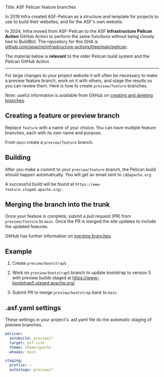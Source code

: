 Title: ASF Pelican feature branches

In 2019 Infra created ASF-Pelican as a structure and template for projects to use to build their websites, and for the ASF's own website.

In 2024, Infra moved from ASF-Pelican to the ASF **Infrastructure Pelican Action** GitHub Action to perform the same functions without being closely tied to BuildBot. The repository for this GHA is <a href="https//:github.com/apache/infrastructure-actions/tree/main/pelican" target="_blank">github.com/apache/infrastructure-actions/tree/main/pelican</a>.

The material below is **relevant** to the older Pelican build system and the Pelican GitHub Action.

<hr/>

For large changes to your project website it will often be necessary to make a preview feature branch, work on it with others, and stage the results so you can review them. Here is how to create `preview/feature` branches.

Note: useful information is available from GitHub on <a href="https://docs.github.com/en/github/collaborating-with-issues-and-pull-requests/creating-and-deleting-branches-within-your-repository#creating-a-branch" target="_blank">creating and deleting branches</a>.

## Creating a feature or preview branch

Replace `feature` with a name of your choice. You can have multiple feature branches, each with its own name and purpose.

From `main` create a `preview/feature` branch.

## Building

After you make a commit to your `preview/feature` branch, the Pelican build should happen automatically. You will get an email sent to `id@apache.org`.

A successful build will be found at `https://www-feature.staged.apache.org/`.

## Merging the branch into the trunk

Once your feature is complete, submit a pull request (PR) from `preview/feature` to `main`. Once the PR is merged the site updates to include the updated features.

GitHub has further information on <a href="https://docs.github.com/en/github/collaborating-with-issues-and-pull-requests/creating-a-pull-request#creating-the-pull-request" target="_blank">merging branches</a>. 

## Example

1. Create `preview/bootstrap5`

2. Work on `preview/bootstrap5` branch to update bootstrap to version 5 with preview builds staged at https://www-bootstrap5.staged.apache.org/

3. Submit PR to merge `preview/bootstrap` back to `main`

## .asf.yaml settings

These settings in your project's .asf.yaml file do the automatic staging of preview branches.

```yaml
pelican:
  autobuild: preview/*
  target: asf-site
  theme: theme/apache
  whoami: main

staging:
  profile: ~
  autostage: preview/*
```
